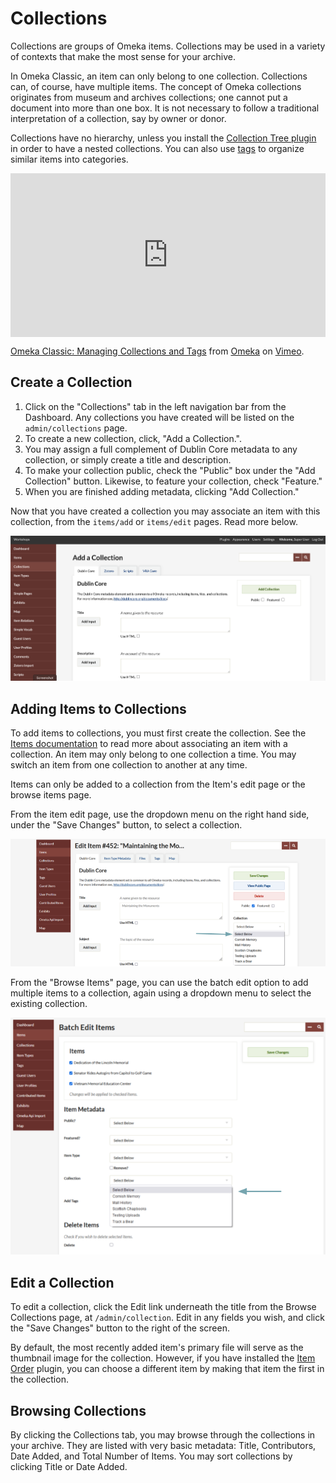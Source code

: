# Collections

Collections are groups of Omeka items. Collections may be used in a variety of contexts that make the most sense for your archive.

In Omeka Classic, an item can only belong to one collection. Collections can, of course, have multiple items. The concept of Omeka collections originates from museum and archives collections; one cannot put a document into more than one box. It is not necessary to follow a traditional interpretation of a collection, say by owner or donor. 

Collections have no hierarchy, unless you install the [Collection Tree plugin](../Plugins/CollectionTree.md) in order to have a nested collections.
You can also use [tags](Tags.md) to organize similar items into categories.

<div style="padding:51.99% 0 0 0;position:relative;"><iframe src="https://player.vimeo.com/video/102040465?h=00bd26943c" style="position:absolute;top:0;left:0;width:100%;height:100%;" frameborder="0" allow="autoplay; fullscreen; picture-in-picture" allowfullscreen></iframe></div><script src="https://player.vimeo.com/api/player.js"></script>
<p><a href="https://vimeo.com/102040465">Omeka Classic: Managing Collections and Tags</a> from <a href="https://vimeo.com/omeka">Omeka</a> on <a href="https://vimeo.com">Vimeo</a>.</p>

Create a Collection
-----------------------------------------------------------
1.  Click on the "Collections" tab in the left navigation bar from the Dashboard. Any collections you have created will be listed on the `admin/collections` page.
2.  To create a new collection, click, "Add a Collection.".
3.  You may assign a full complement of Dublin Core metadata to any collection, or simply create a title and description.
4.  To make your collection public, check the "Public" box under the "Add Collection" button. Likewise, to feature your collection, check "Feature."
5.  When you are finished adding metadata, clicking "Add Collection."

Now that you have created a collection you may associate an item with this collection, from the `items/add` or `items/edit` pages. Read more below.

![A screenshot of the Add a Collection page, with no metadata entered](../doc_files/collectionAdd.png "A screenshot of the Add a Collection page, with no metadata entered")

Adding Items to Collections
-------------------------------------------------------------

To add items to collections, you must first create the collection. See the [Items documentation](Items.md) to read more about associating an item with a collection. An item may only belong to one collection a time. You may switch an item from one collection to another at any time.

Items can only be added to a collection from the Item's edit page or the browse items page.

From the item edit page, use the dropdown menu on the right hand side, under the "Save Changes" button, to select a collection.

![Dropdown menu in the item edit page is emphasized with a teal arrow](../doc_files/collectionAddItem.png "Dropdown menu in the item edit page is emphasized with a teal arrow")

From the "Browse Items" page, you can use the batch edit option to add multiple items to a collection, again using a dropdown menu to select the existing collection.

![Dropdown menu in the batch item edit page is emphasized with a teal arrow](../doc_files/collectionAddBatch.png "Dropdown menu in the batch item edit page is emphasized with a teal arrow")


Edit a Collection
---------------------------------------------------------------

To edit a collection, click the Edit link underneath the title from the Browse Collections page, at `/admin/collection`. Edit in any fields you wish, and click the "Save Changes" button to the right of the screen.

By default, the most recently added item's primary file will serve as the thumbnail image for the collection. However, if you have installed the [Item Order](../Plugins/ItemOrder.md) plugin, you can choose a different item by making that item the first in the collection.

Browsing Collections
---------------------------------------------------------------

By clicking the Collections tab, you may browse through the collections in your archive. They are listed with very basic metadata: Title, Contributors, Date Added, and Total Number of Items. You may sort collections by clicking Title or Date Added.

